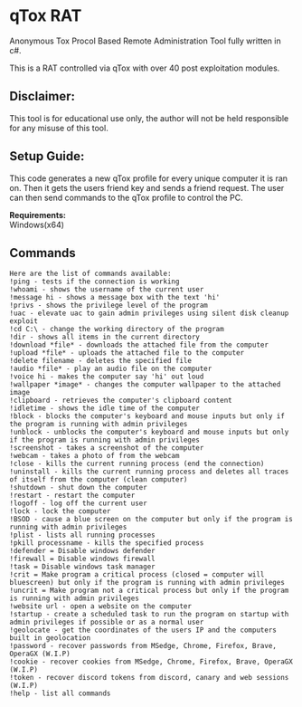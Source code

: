 # qTox RAT
Anonymous Tox Procol Based Remote Administration Tool fully written in c#.

This is a RAT controlled via qTox with over 40 post exploitation modules.

## **Disclaimer:**
This tool is for educational use only, the author will not be held responsible for any misuse of this tool.

## **Setup Guide:**
This code generates a new qTox profile for every unique computer it is ran on.
Then it gets the users friend key and sends a friend request.
The user can then send commands to the qTox profile to control the PC.

**Requirements:**\
Windows(x64)

## **Commands**
```
Here are the list of commands available:
!ping - tests if the connection is working
!whoami - shows the username of the current user
!message hi - shows a message box with the text 'hi'
!privs - shows the privilege level of the program
!uac - elevate uac to gain admin privileges using silent disk cleanup exploit
!cd C:\ - change the working directory of the program
!dir - shows all items in the current directory
!download *file* - downloads the attached file from the computer
!upload *file* - uploads the attached file to the computer
!delete filename - deletes the specified file
!audio *file* - play an audio file on the computer
!voice hi - makes the computer say 'hi' out loud
!wallpaper *image* - changes the computer wallpaper to the attached image
!clipboard - retrieves the computer's clipboard content
!idletime - shows the idle time of the computer
!block - blocks the computer's keyboard and mouse inputs but only if the program is running with admin privileges
!unblock - unblocks the computer's keyboard and mouse inputs but only if the program is running with admin privileges
!screenshot - takes a screenshot of the computer
!webcam - takes a photo of from the webcam
!close - kills the current running process (end the connection)
!uninstall - kills the current running process and deletes all traces of itself from the computer (clean computer)
!shutdown - shut down the computer
!restart - restart the computer
!logoff - log off the current user
!lock - lock the computer
!BSOD - cause a blue screen on the computer but only if the program is running with admin privileges
!plist - lists all running processes
!pkill processname - kills the specified process
!defender = Disable windows defender
!firewall = Disable windows firewall
!task = Disable windows task manager
!crit = Make program a critical process (closed = computer will bluescreen) but only if the program is running with admin privileges
!uncrit = Make program not a critical process but only if the program is running with admin privileges
!website url - open a website on the computer
!startup - create a scheduled task to run the program on startup with admin privileges if possible or as a normal user
!geolocate - get the coordinates of the users IP and the computers built in geolocation
!password - recover passwords from MSedge, Chrome, Firefox, Brave, OperaGX (W.I.P)
!cookie - recover cookies from MSedge, Chrome, Firefox, Brave, OperaGX (W.I.P)
!token - recover discord tokens from discord, canary and web sessions (W.I.P)
!help - list all commands
```
